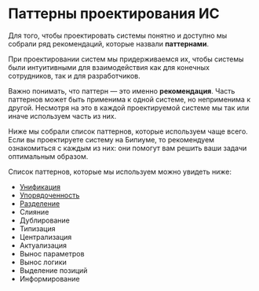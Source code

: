 # Паттерны проектирования ИС

Для того, чтобы проектировать системы понятно и доступно мы собрали ряд рекомендаций, которые назвали **паттернами**.

При проектировании систем мы придерживаемся их, чтобы системы были интуитивными для взаимодействия как для конечных сотрудников, так и для разработчиков.

Важно понимать, что паттерн — это именно **рекомендация**. Часть паттернов может быть применима к одной системе, но неприменима к другой. Несмотря на это в каждой проектируемой системе мы так или иначе используем часть из них.

Ниже мы собрали список паттернов, которые используем чаще всего. Если вы проектируете систему на Бипиуме, то рекомендуем ознакомиться с каждым из них: они помогут вам решить ваши задачи оптимальным образом.

Список паттернов, которые мы используем можно увидеть ниже:

* [Унификация](unifikaciya.md)
* [Упорядоченность](uporyadochennost.md)
* [Разделение](razdelenie.md)
* Слияние
* Дублирование
* Типизация
* Централизация
* Актуализация
* Вынос параметров
* Вынос логики
* Выделение позиций
* Информирование
